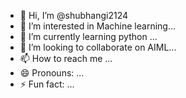 - 👋 Hi, I’m @shubhangi2124
- 👀 I’m interested in Machine learning...
- 🌱 I’m currently learning python ...
- 💞️ I’m looking to collaborate on AIML...
- 📫 How to reach me ...
- 😄 Pronouns: ...
- ⚡ Fun fact: ...

<!---
shubhangi2124/shubhangi2124 is a ✨ special ✨ repository because its `README.md` (this file) appears on your GitHub profile.
You can click the Preview link to take a look at your changes.
--->
